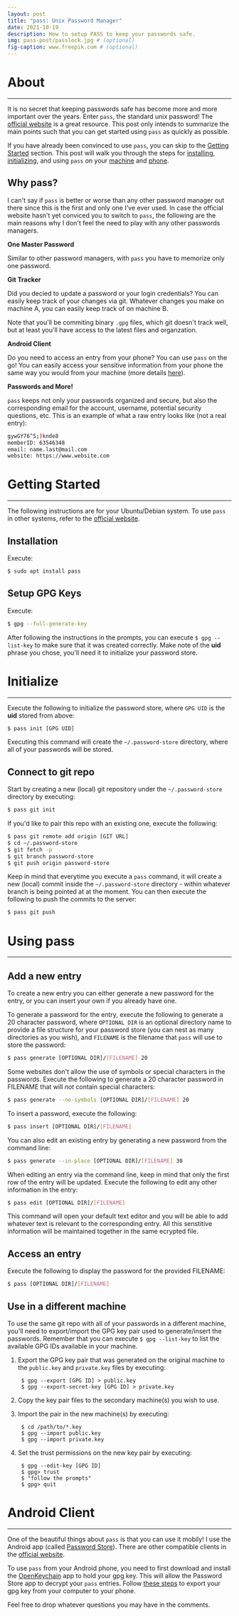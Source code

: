 ```yaml
---
layout: post
title: "pass: Unix Password Manager"
date: 2021-10-19
description: How to setup PASS to keep your passwords safe.
img: pass-post/passlock.jpg # (optional)
fig-caption: www.freepik.com # (optional)
---
```


# About <a id="headerlink" name="pass-about" href="#pass-about" title="Permalink to this headline"></a>
------------------

It is no secret that keeping passwords safe has become more and more important
over the years. Enter `pass`, the standard unix password!
The [official website](https://www.passwordstore.org/) is a great resource. This
post only intends to summarize the main points such that you can get started
using `pass` as quickly as possible.

If you have already been convinced to use `pass`, you can skip to
the [Getting Started](#pass-getting-started) section. This post will walk you
through the steps
for [installing](#pass-getting-started), [initializing](#pass-initialize), and
using `pass` on your [machine](#pass-use) and [phone](#pass-android-client).

## Why pass? <a id="headerlink" name="pass-why" href="#pass-why" title="Permalink to this headline"></a>

I can't say if `pass` is better or worse than any other password manager out
there since this is the first and only one I've ever used. In case the official
website hasn't yet conviced you to switch to `pass`, the following are the main
reasons why I don't feel the need to play with any other passwords managers.

**One Master Password**

Similar to other password managers, with `pass` you have to memorize only one
password.

**Git Tracker**

Did you decied to update a password or your login credentials? You can easily
keep track of your changes via git. Whatever changes you make on machine A, you
can easily keep track of on machine B.

Note that you'll be commiting binary `.gpg` files, which git doesn't track well,
but at least you'll have access to the latest files and organzation.

**Android Client**

Do you need to access an entry from your phone? You can use `pass` on the go!
You can easily access your sensitive information from your phone the same way
you would from your machine (more details [here](#pass-android-client)).

**Passwords and More!**

`pass` keeps not only your passwords organized and secure, but also the
corresponding email for the account, username, potential security questions,
etc. This is an example of what a raw entry looks like (not a real entry):

``` bash
gywGY76^5;)knde8
memberID: 63546348
email: name.last@mail.com
website: https://www.website.com
```

# Getting Started <a id="headerlink" name="pass-getting-started" href="#pass-getting-started" title="Permalink to this headline"></a>
------------------

The following instructions are for your Ubuntu/Debian system. To use `pass` in
other systems, refer to the [official website](https://www.passwordstore.org/).

## Installation <a id="headerlink" name="pass-getting-started" href="#pass-getting-started" title="Permalink to this headline"></a>

Execute:

``` bash
$ sudo apt install pass
```

## Setup GPG Keys <a id="headerlink" name="pass-gpg-keys" href="#pass-gpg-keys" title="Permalink to this headline"></a>

Execute:

``` bash
$ gpg --full-generate-key
```

After following the instructions in the prompts, you can execute `$ gpg
--list-key` to make sure that it was created correctly. Make note of the **uid**
phrase you chose, you'll need it to initialize your password store.

# Initialize <a id="headerlink" name="pass-initialize" href="#pass-initialize" title="Permalink to this headline"></a>
------------------

Execute the following to initialize the password store, where `GPG UID` is the
**uid** stored from above:

``` bash
$ pass init [GPG UID]
```

Executing this command will create the `~/.password-store` directory, where all
of your passwords will be stored.

## Connect to git repo <a id="headerlink" name="pass-git" href="#pass-git" title="Permalink to this headline"></a>

Start by creating a new (local) git repository under the `~/.password-store`
directory by executing:

``` bash
$ pass git init
```

If you'd like to pair this repo with an existing one, execute the following:

``` bash
$ pass git remote add origin [GIT URL]
$ cd ~/.password-store
$ git fetch -p
$ git branch password-store
$ git push origin password-store
```

Keep in mind that everytime you execute a `pass` command, it will create a new
(local) commit inside the `~/.password-store` directory - within whatever branch
is being pointed at at the moment. You can then execute the following to push
the commits to the server:

``` bash
$ pass git push
```

# Using pass <a id="headerlink" name="pass-use" href="#pass-use" title="Permalink to this headline"></a>
------------------

## Add a new entry <a id="headerlink" name="pass-add-entry" href="#pass-add-entry" title="Permalink to this headline"></a>

To create a new entry you can either generate a new password for the entry, or
you can insert your own if you already have one.

To generate a password for the entry, execute the following to generate a 20
character password, where `OPTIONAL DIR` is an optional directory name to
provide a file structure for your password store (you can nest as many
directories as you wish), and `FILENAME` is the filename that `pass` will use to
store the password:

``` bash
$ pass generate [OPTIONAL DIR]/[FILENAME] 20
```

Some websites don't allow the use of symbols or special characters in the
passwords. Execute the following to generate a 20 character password in FILENAME
that will *not* contain special characters:

``` bash
$ pass generate --no-symbols [OPTIONAL DIR]/[FILENAME] 20
```

To insert a password, execute the following:

``` bash
$ pass insert [OPTIONAL DIR]/[FILENAME]
```

You can also edit an existing entry by generating a new password from the
command line:

``` bash
$ pass generate --in-place [OPTIONAL DIR]/[FILENAME] 30
```

When editing an entry via the command line, keep in mind that only the first row
of the entry will be updated. Execute the following to edit any other
information in the entry:

``` bash
$ pass edit [OPTIONAL DIR]/[FILENAME]
```

This command will open your default text editor and you will be able to add
whatever text is relevant to the corresponding entry. All this senstitive
information will be maintained together in the same ecrypted file.

## Access an entry <a id="headerlink" name="pass-replace-password" href="#pass-replace-password" title="Permalink to this headline"></a>

Execute the following to display the password for the provided FILENAME:

``` bash
$ pass [OPTIONAL DIR]/[FILENAME]
```

## Use in a different machine <a id="headerlink" name="pass-different-machine" href="#pass-different-machine" title="Permalink to this headline"></a>

To use the same git repo with all of your passwords in a different machine,
you'll need to export/import the GPG key pair used to generate/insert the
passwords. Remember that you can execute `$ gpg --list-key` to list the
available GPG IDs available in your machine.

1. Export the GPG key pair that was generated on the original machine to the
   `public.key` and `private.key` files by executing:

        $ gpg --export [GPG ID] > public.key
        $ gpg --export-secret-key [GPG ID] > private.key

2. Copy the key pair files to the secondary machine(s) you wish to use.

3. Import the pair in the new machine(s) by executing:

        $ cd /path/to/*.key
        $ gpg --import public.key
        $ gpg --import private.key

4. Set the trust permissions on the new key pair by executing:

        $ gpg --edit-key [GPG ID]
        $ gpg> trust
        $ "follow the prompts"
        $ gpg> quit

# Android Client <a id="headerlink" name="pass-android-client" href="#pass-android-client" title="Permalink to this headline"></a>
------------------

One of the beautiful things about `pass` is that you can use it mobily! I use
the Android app
(called
[Password Store](https://play.google.com/store/apps/details?id=dev.msfjarvis.aps&hl=en_US&gl=US)). There
are other compatible clients in
the [official website](https://www.passwordstore.org/).

To use `pass` from your Android phone, you need to first download and install
the
[OpenKeychain](https://play.google.com/store/apps/details?id=org.sufficientlysecure.keychain&hl=en_US&gl=US) app
to hold your gpg key. This will allow the Password Store app to decrypt your
`pass`
entries. Follow
[these steps](https://medium.com/@johnnymatthews/import-a-gpg-key-onto-your-phone-7dbadf16fefa) to
export your gpg key from your computer to your phone.

Feel free to drop whatever questions you may have in the comments.
